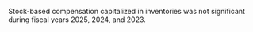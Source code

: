 Stock-based compensation capitalized in inventories was not significant during fiscal years 2025, 2024, and 2023.